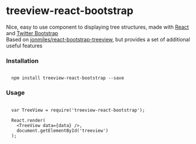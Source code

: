# treeview-react-bootstrap

  Nice, easy to use component to displaying tree structures, made with 
  <a href="https://github.com/facebook/react">React</a> and 
  <a href="https://github.com/twbs/bootstrap">Twitter Bootstrap</a> <br />
  Based on <a href="https://github.com/jonmiles/react-bootstrap-treeview">jonmiles/react-bootstrap-treeview</a>, 
  but provides a set of additional useful features

### Installation
<pre><code>
  npm install treeview-react-bootstrap --save
</code></pre>

### Usage

<pre><code>
  var TreeView = require('treeview-react-bootstrap');

  React.render(
    &lt;TreeView data={data} /&gt;,
    document.getElementById('treeview')
  );
</code></pre>
